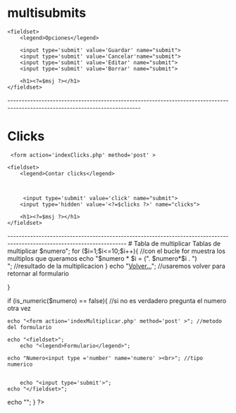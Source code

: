 # multisubmits

<?php

$opcion=$_POST['submit'];

switch ($opcion) {
    case "Guardar":
        $msj = "Has realizado click en guardar";
        break;
    case "Cancelar":
        $msj = "Has realizado click en cancelar";
        break;
    case "Editar":
        $msj = "Has realizado click en editar";
        break;
    case "Borrar":
        $msj = "Has realizado click en borrar";
        break;
    default:
        $msj="No has realizado ningun click";
        break;
}

?>
<!doctype html>
<html lng="en">
<head>
    <meta charset="UTF-8">
    <meta name="viewport"
          content="width=device-width, user-scalable=no, initial-scale=1.0, maximum-scale=1.0, minimum-scale=1.0">
    <meta http-equiv="X-UA-Compatible" content="ie=edge">
    <title>Document</title>
</head>
<body>



<form action='indexMultisubmit.php' method='post' >

    <fieldset>
        <legend>Opciones</legend>

        <input type='submit' value='Guardar' name="submit">
        <input type='submit' value='Cancelar'name="submit">
        <input type='submit' value='Editar' name="submit">
        <input type='submit' value='Borrar' name="submit">

        <h1><?=$msj ?></h1>
    </fieldset>
</form>




</body>
</html>
-----------------------------------------------------------------------------------------------------------------------------

# Clicks

<?php
$clicks=0;
if (isset ($_POST['submit'])){
    $clicks=$_POST['clicks'];
    $clicks++;

    $msj ="Has realizado $clicks click";
}
else
    $msj="Primer acceso reiniciamos clicks a 0";



?>
<!doctype html>
<html lng="en">
<head>
    <meta charset="UTF-8">
    <meta name="viewport"
          content="width=device-width, user-scalable=no, initial-scale=1.0, maximum-scale=1.0, minimum-scale=1.0">
    <meta http-equiv="X-UA-Compatible" content="ie=edge">
    <title>Document</title>
</head>
<body>



     <form action='indexClicks.php' method='post' >

    <fieldset>
        <legend>Contar clicks</legend>



         <input type='submit' value='click' name="submit">
        <input type='hidden' value='<?=$clicks ?>' name="clicks">

        <h1><?=$msj ?></h1>
    </fieldset>
</form>




</body>
</html>
------------------------------------------------------------------------------------------------------------------------
# Tabla de multiplicar


<?php
$numero= htmlspecialchars($_POST['numero']);//variable numero que se le pasa por post  (name)
?>
<!doctype html>
<html lng="en">
<head>
    <meta charset="UTF-8">
    <meta name="viewport"
          content="width=device-width, user-scalable=no, initial-scale=1.0, maximum-scale=1.0, minimum-scale=1.0">
    <meta http-equiv="X-UA-Compatible" content="ie=edge">
    <title>Document</title>
</head>
<body>
<?php
if( is_numeric($numero)== true) { //si tiene un numero definido antes mostrara la tabla
    echo "<h1>Tablas de multiplicar $numero</h1>";
    for ($i=1;$i<=10;$i++){ //con el bucle for muestra los multiplos que queramos
        echo "$numero * $i = (". $numero*$i . ")<br />"; //resultado de la multiplicacion
    }
    echo "<a href='indexMultiplicar.php'>Volver...</a>"; //usaremos volver para retornar al formulario

}

if (is_numeric($numero) == false){ //si no es verdadero pregunta el numero otra vez

    echo "<form action='indexMultiplicar.php' method='post' >"; //metodo del formulario

    echo "<fieldset>";
        echo "<legend>Formulario</legend>";

    echo "Numero<input type ='number' name='numero' ><br>"; //tipo numerico


        echo "<input type='submit'>";
    echo "</fieldset>";
echo "</form>";
}
?>


</body>
</html>



